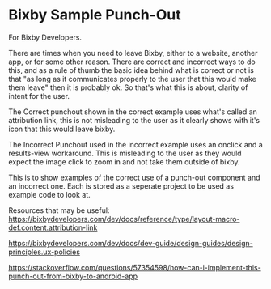 # Bixby Sample Punch-Out

For Bixby Developers. 

There are times when you need to leave Bixby, either to a website, another app, or for some other reason. There are correct and incorrect ways to do this, and as a rule of thumb the basic idea behind what is correct or not is that "as long as it communicates properly to the user that this would make them leave" then it is probably ok. So that's what this is about, clarity of intent for the user. 

The Correct punchout shown in the correct example uses what's called an attribution link, this is not misleading to the user as it clearly shows with it's icon that this would leave bixby. 

The Incorrect Punchout used in the incorrect example uses an onclick and a results-view workaround. This is misleading to the user as they would expect the image click to zoom in and not take them outside of bixby. 

This is to show examples of the correct use of a punch-out component and an incorrect one. Each is stored as a seperate project to be used as example code to look at. 

Resources that may be useful:
https://bixbydevelopers.com/dev/docs/reference/type/layout-macro-def.content.attribution-link

https://bixbydevelopers.com/dev/docs/dev-guide/design-guides/design-principles.ux-policies

https://stackoverflow.com/questions/57354598/how-can-i-implement-this-punch-out-from-bixby-to-android-app
